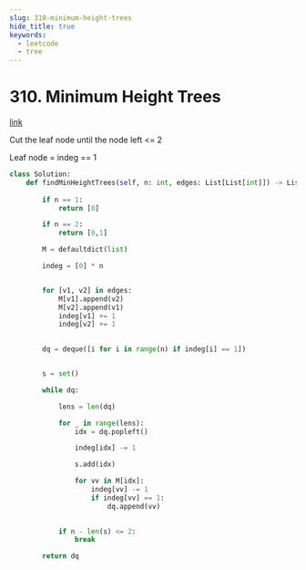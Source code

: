 ```yaml
---
slug: 310-minimum-height-trees
hide_title: true
keywords:
  - leetcode
  - tree
---
```


# 310. Minimum Height Trees

[link](https://leetcode.com/problems/minimum-height-trees/)

Cut the leaf node until the node left <= 2

Leaf node = indeg == 1

```python
class Solution:
    def findMinHeightTrees(self, n: int, edges: List[List[int]]) -> List[int]:
        
        if n == 1:
            return [0]

        if n == 2:
            return [0,1]

        M = defaultdict(list)

        indeg = [0] * n


        for [v1, v2] in edges:
            M[v1].append(v2)
            M[v2].append(v1)
            indeg[v1] += 1
            indeg[v2] += 1

    
        dq = deque([i for i in range(n) if indeg[i] == 1])


        s = set()

        while dq:

            lens = len(dq)

            for _ in range(lens):
                idx = dq.popleft()

                indeg[idx] -= 1

                s.add(idx)

                for vv in M[idx]:
                    indeg[vv] -= 1
                    if indeg[vv] == 1:
                        dq.append(vv)

        
            if n - len(s) <= 2:
                break

        return dq
```
